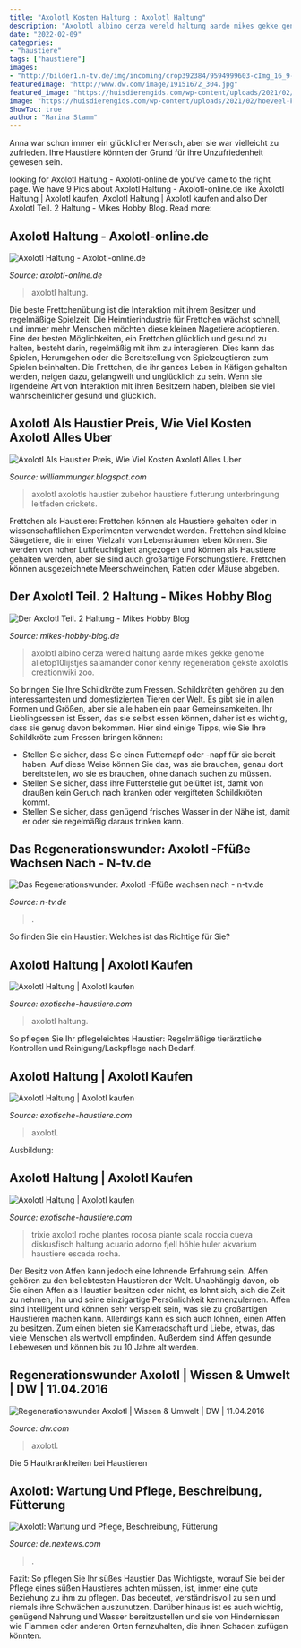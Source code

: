 ```yaml
---
title: "Axolotl Kosten Haltung : Axolotl Haltung"
description: "Axolotl albino cerza wereld haltung aarde mikes gekke genome alletop10lijstjes salamander conor kenny regeneration gekste axolotls creationwiki zoo"
date: "2022-02-09"
categories:
- "haustiere"
tags: ["haustiere"]
images:
- "http://bilder1.n-tv.de/img/incoming/crop392384/9594999603-cImg_16_9-w680/axolotl.jpg"
featuredImage: "http://www.dw.com/image/19151672_304.jpg"
featured_image: "https://huisdierengids.com/wp-content/uploads/2021/02/hoeveel-kosten-axolotls-huisvesting-voeding-aankoop-en-accessoires-aquarium-planten-1024x536.png"
image: "https://huisdierengids.com/wp-content/uploads/2021/02/hoeveel-kosten-axolotls-huisvesting-voeding-aankoop-en-accessoires-aquarium-planten-1024x536.png"
ShowToc: true
author: "Marina Stamm"
---
```



Anna war schon immer ein glücklicher Mensch, aber sie war vielleicht zu zufrieden. Ihre Haustiere könnten der Grund für ihre Unzufriedenheit gewesen sein.

	

		
looking for Axolotl Haltung - Axolotl-online.de you've came to the right page. We have 9 Pics about Axolotl Haltung - Axolotl-online.de like Axolotl Haltung | Axolotl kaufen, Axolotl Haltung | Axolotl kaufen and also Der Axolotl Teil. 2 Haltung - Mikes Hobby Blog. Read more:
		
    
## Axolotl Haltung - Axolotl-online.de

<img loading=lazy src="https://www.axolotl-online.de/wp-content/uploads/2020/07/1431.jpg" onerror="this.onerror=null;this.src='https://tse2.mm.bing.net/th?id=OIP.JFlnK0Vybt3PD0Pguq8S2AAAAA&amp;pid=15.1';" alt="Axolotl Haltung - Axolotl-online.de">

_Source: axolotl-online.de_

>axolotl haltung. 

	

Die beste Frettchenübung ist die Interaktion mit ihrem Besitzer und regelmäßige Spielzeit.
Die Heimtierindustrie für Frettchen wächst schnell, und immer mehr Menschen möchten diese kleinen Nagetiere adoptieren. Eine der besten Möglichkeiten, ein Frettchen glücklich und gesund zu halten, besteht darin, regelmäßig mit ihm zu interagieren. Dies kann das Spielen, Herumgehen oder die Bereitstellung von Spielzeugtieren zum Spielen beinhalten. Die Frettchen, die ihr ganzes Leben in Käfigen gehalten werden, neigen dazu, gelangweilt und unglücklich zu sein. Wenn sie irgendeine Art von Interaktion mit ihren Besitzern haben, bleiben sie viel wahrscheinlicher gesund und glücklich.

    
## Axolotl Als Haustier Preis, Wie Viel Kosten Axolotl Alles Uber

<img loading=lazy src="https://huisdierengids.com/wp-content/uploads/2021/02/hoeveel-kosten-axolotls-huisvesting-voeding-aankoop-en-accessoires-aquarium-planten-1024x536.png" onerror="this.onerror=null;this.src='https://tse1.mm.bing.net/th?id=OIP.j85T6_xWyA-JUQJjm1GNcQHaD4&amp;pid=15.1';" alt="Axolotl Als Haustier Preis, Wie Viel Kosten Axolotl Alles Uber">

_Source: williammunger.blogspot.com_

>axolotl axolotls haustier zubehor haustiere futterung unterbringung leitfaden crickets. 

	

Frettchen als Haustiere: Frettchen können als Haustiere gehalten oder in wissenschaftlichen Experimenten verwendet werden.
Frettchen sind kleine Säugetiere, die in einer Vielzahl von Lebensräumen leben können. Sie werden von hoher Luftfeuchtigkeit angezogen und können als Haustiere gehalten werden, aber sie sind auch großartige Forschungstiere. Frettchen können ausgezeichnete Meerschweinchen, Ratten oder Mäuse abgeben.

    
## Der Axolotl Teil. 2 Haltung - Mikes Hobby Blog

<img loading=lazy src="https://www.mikes-hobby-blog.de/wp-content/uploads/2013/03/Axolotl21.jpg" onerror="this.onerror=null;this.src='https://tse1.mm.bing.net/th?id=OIP.Sjb1K6Voba0vZU5whVZ3pQHaE8&amp;pid=15.1';" alt="Der Axolotl Teil. 2 Haltung - Mikes Hobby Blog">

_Source: mikes-hobby-blog.de_

>axolotl albino cerza wereld haltung aarde mikes gekke genome alletop10lijstjes salamander conor kenny regeneration gekste axolotls creationwiki zoo. 

	

So bringen Sie Ihre Schildkröte zum Fressen.
Schildkröten gehören zu den interessantesten und domestizierten Tieren der Welt. Es gibt sie in allen Formen und Größen, aber sie alle haben ein paar Gemeinsamkeiten. Ihr Lieblingsessen ist Essen, das sie selbst essen können, daher ist es wichtig, dass sie genug davon bekommen. Hier sind einige Tipps, wie Sie Ihre Schildkröte zum Fressen bringen können:
- Stellen Sie sicher, dass Sie einen Futternapf oder -napf für sie bereit haben. Auf diese Weise können Sie das, was sie brauchen, genau dort bereitstellen, wo sie es brauchen, ohne danach suchen zu müssen.
- Stellen Sie sicher, dass ihre Futterstelle gut belüftet ist, damit von draußen kein Geruch nach kranken oder vergifteten Schildkröten kommt.
- Stellen Sie sicher, dass genügend frisches Wasser in der Nähe ist, damit er oder sie regelmäßig daraus trinken kann.

    
## Das Regenerationswunder: Axolotl -Ffüße Wachsen Nach - N-tv.de

<img loading=lazy src="http://bilder1.n-tv.de/img/incoming/crop392384/9594999603-cImg_16_9-w680/axolotl.jpg" onerror="this.onerror=null;this.src='https://tse3.mm.bing.net/th?id=OIP.nu4VqriiA1piAe8S7wH8JQHaEK&amp;pid=15.1';" alt="Das Regenerationswunder: Axolotl -Ffüße wachsen nach - n-tv.de">

_Source: n-tv.de_

>. 

	

So finden Sie ein Haustier: Welches ist das Richtige für Sie?

    
## Axolotl Haltung | Axolotl Kaufen

<img loading=lazy src="https://exotische-haustiere.com/wp-content/uploads/2018/08/Axolotl-Haltung-e1540230784536.jpg" onerror="this.onerror=null;this.src='https://tse1.mm.bing.net/th?id=OIP.HhtBppxK1cde1JoyQBmqKwHaFj&amp;pid=15.1';" alt="Axolotl Haltung | Axolotl kaufen">

_Source: exotische-haustiere.com_

>axolotl haltung. 

	

So pflegen Sie Ihr pflegeleichtes Haustier: Regelmäßige tierärztliche Kontrollen und Reinigung/Lackpflege nach Bedarf.

    
## Axolotl Haltung | Axolotl Kaufen

<img loading=lazy src="https://exotische-haustiere.com/wp-content/uploads/2018/10/Axolotl-kaufen-e1540231115129-430x188.jpg" onerror="this.onerror=null;this.src='https://tse3.mm.bing.net/th?id=OIP.C4-WbvNyfW1GhtPlOcXnNwAAAA&amp;pid=15.1';" alt="Axolotl Haltung | Axolotl kaufen">

_Source: exotische-haustiere.com_

>axolotl. 

	

Ausbildung:

    
## Axolotl Haltung | Axolotl Kaufen

<img loading=lazy src="https://exotische-haustiere.com/wp-content/uploads/2018/10/Axolotl-Versteckmöglichkeiten-615x630.jpg" onerror="this.onerror=null;this.src='https://tse2.mm.bing.net/th?id=OIP.9Ba4_zJHwZWQeTKdYZYzkwHaHl&amp;pid=15.1';" alt="Axolotl Haltung | Axolotl kaufen">

_Source: exotische-haustiere.com_

>trixie axolotl roche plantes rocosa piante scala roccia cueva diskusfisch haltung acuario adorno fjell höhle huler akvarium haustiere escada rocha. 

	

Der Besitz von Affen kann jedoch eine lohnende Erfahrung sein.
Affen gehören zu den beliebtesten Haustieren der Welt. Unabhängig davon, ob Sie einen Affen als Haustier besitzen oder nicht, es lohnt sich, sich die Zeit zu nehmen, ihn und seine einzigartige Persönlichkeit kennenzulernen. Affen sind intelligent und können sehr verspielt sein, was sie zu großartigen Haustieren machen kann. Allerdings kann es sich auch lohnen, einen Affen zu besitzen. Zum einen bieten sie Kameradschaft und Liebe, etwas, das viele Menschen als wertvoll empfinden. Außerdem sind Affen gesunde Lebewesen und können bis zu 10 Jahre alt werden.

    
## Regenerationswunder Axolotl | Wissen &amp; Umwelt | DW | 11.04.2016

<img loading=lazy src="http://www.dw.com/image/19151672_304.jpg" onerror="this.onerror=null;this.src='https://tse4.mm.bing.net/th?id=OIP.R2lFOyp6vOxsU-RK-5-emQHaEK&amp;pid=15.1';" alt="Regenerationswunder Axolotl | Wissen &amp; Umwelt | DW | 11.04.2016">

_Source: dw.com_

>axolotl. 

	

Die 5 Hautkrankheiten bei Haustieren

    
## Axolotl: Wartung Und Pflege, Beschreibung, Fütterung

<img loading=lazy src="http://nextews.com/images/77/d1/77d173327e310ecd.jpg" onerror="this.onerror=null;this.src='https://tse1.mm.bing.net/th?id=OIP.Y44bJgnTVwPfGpIqR7OZ6AHaGU&amp;pid=15.1';" alt="Axolotl: Wartung und Pflege, Beschreibung, Fütterung">

_Source: de.nextews.com_

>. 

	

Fazit: So pflegen Sie Ihr süßes Haustier
Das Wichtigste, worauf Sie bei der Pflege eines süßen Haustieres achten müssen, ist, immer eine gute Beziehung zu ihm zu pflegen. Das bedeutet, verständnisvoll zu sein und niemals ihre Schwächen auszunutzen. Darüber hinaus ist es auch wichtig, genügend Nahrung und Wasser bereitzustellen und sie von Hindernissen wie Flammen oder anderen Orten fernzuhalten, die ihnen Schaden zufügen könnten.

